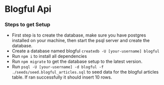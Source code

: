 # Blogful Api

### Steps to get Setup
- First step is to create the database, make sure you have postgres installed on your machine, then start the psql server and create the database. 
- Create a database named blogful `createdb -U [your-username] blogful`
- Run `npm i` to install all dependencies
- Run `npm migrate` to get the database setup to the latest version. 
- Run `psql -U [your-username] -d blogful -f ./seeds/seed.blogful_articles.sql` to seed data for the blogful articles table. If ran successfully it should insert 10 rows.